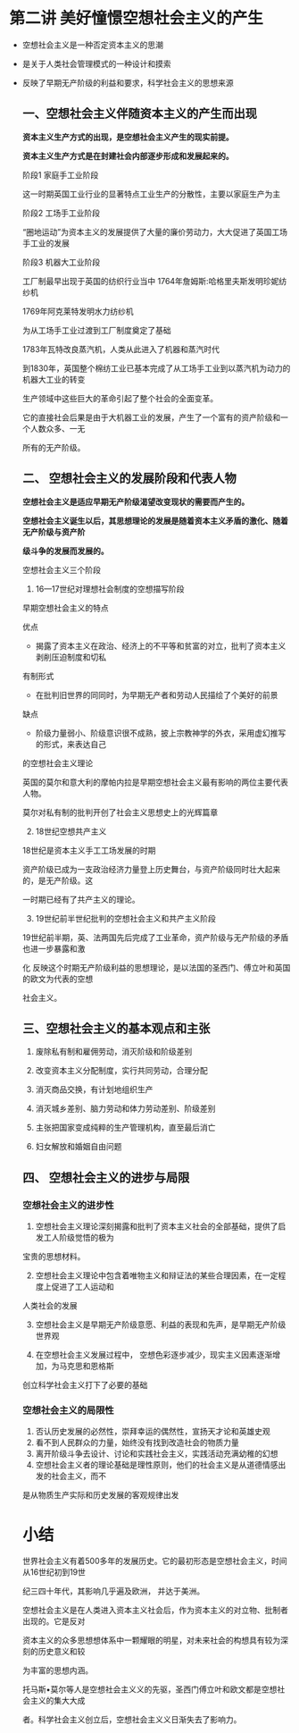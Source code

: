 # **第二讲 美好憧憬空想社会主义的产生**

- 空想社会主义是一种否定资本主义的思潮

- 是关于人类社会管理模式的一种设计和摸索

- 反映了早期无产阶级的利益和要求，科学社会主义的思想来源

  

  

  ## **一、空想社会主义伴随资本主义的产生而出现**

  **资本主义生产方式的出现，是空想社会主义产生的现实前提。**

  **资本主义生产方式是在封建社会内部逐步形成和发展起来的。**

  

  阶段1 家庭手工业阶段

  这一时期英国工业行业的显著特点工业生产的分散性，主要以家庭生产为主

  

  阶段2 工场手工业阶段

  “圈地运动”为资本主义的发展提供了大量的廉价劳动力，大大促进了英国工场手工业的发展

  

  阶段3 机器大工业阶段

  工厂制最早出现于英国的纺织行业当中
  1764年詹姆斯:哈格里夫斯发明珍妮纺纱机

  1769年阿克莱特发明水力纺纱机

  为从工场手工业过渡到工厂制度奠定了基础

  1783年瓦特改良蒸汽机，人类从此进入了机器和蒸汽时代

  到1830年，英国整个棉纺工业已基本完成了从工场手工业到以蒸汽机为动力的机器大工业的转变

  

  生产领域中这些巨大的革命引起了整个社会的全面变革。

  它的直接社会后果是由于大机器工业的发展，产生了一个富有的资产阶级和一个人数众多、一无

  所有的无产阶级。

  

  

  ## **二、 空想社会主义的发展阶段和代表人物**

  **空想社会主义是适应早期无产阶级渴望改变现状的需要而产生的。**

  **空想社会主义诞生以后，其思想理论的发展是随着资本主义矛盾的激化、随着无产阶级与资产阶**

  **级斗争的发展而发展的。**

  空想社会主义三个阶段

  1. 16—17世纪对理想社会制度的空想描写阶段

  

  早期空想社会主义的特点

  优点

  - 揭露了资本主义在政治、经济上的不平等和贫富的对立，批判了资本主义剥削压迫制度和切私

  有制形式

  - 在批判旧世界的同同时，为早期无产者和劳动人民描绘了个美好的前景

  缺点

  - 阶级力量弱小、阶级意识很不成熟，披上宗教神学的外衣，采用虚幻推写的形式，来表达自己

  的空想社会主义理论

  

  英国的莫尔和意大利的摩帕内拉是早期空想社会主义最有影响的两位主要代表人物。

  莫尔对私有制的批判开创了社会主义思想史上的光辉篇章

  

  2. 18世纪空想共产主义

  18世纪是资本主义手工工场发展的时期

  资产阶级已成为一支政治经济力量登上历史舞台，与资产阶级同时壮大起来的，是无产阶级。这

  一时期已经有了共产主义的理论。

  

  3. 19世纪前半世纪批判的空想社会主义和共产主义阶段

  19世纪前半期，英、法两国先后完成了工业革命，资产阶级与无产阶级的矛盾也进一步暴露和激

  化
  反映这个时期无产阶级利益的思想理论，是以法国的圣西门、傅立叶和英国的欧文为代表的空想

  社会主义。

  

  

  ## **三、空想社会主义的基本观点和主张**

  1. 废除私有制和雇佣劳动，消灭阶级和阶级差别

  2. 改变资本主义分配制度，实行共同劳动，合理分配

  3. 消灭商品交换，有计划地组织生产

  4. 消灭城乡差别、脑力劳动和体力劳动差别、阶级差别

  5. 主张把国家变成纯粹的生产管理机构，直至最后消亡

  6. 妇女解放和婚姻自由问题

  

  

  ## **四、 空想社会主义的进步与局限**

  ### **空想社会主义的进步性**

  1. 空想社会主义理论深刻揭露和批判了资本主义社会的全部基础，提供了启发工人阶级觉悟的极为

  宝贵的思想材料。

  2. 空想社会主义理论中包含着唯物主义和辩证法的某些合理因素，在一定程度上促进了工人运动和

  人类社会的发展

  3. 空想社会主义是早期无产阶级意愿、利益的表现和先声，是早期无产阶级世界观

  4. 在空想社会主义发展过程中， 空想色彩逐步减少，现实主义因素逐渐增加，为马克思和恩格斯

  创立科学社会主义打下了必要的基础

  

  ### **空想社会主义的局限性**

  1. 否认历史发展的必然性，崇拜幸运的偶然性，宣扬天才论和英雄史观
  2. 看不到人民群众的力量，始终没有找到改造社会的物质力量
  3. 离开阶级斗争去设计、讨论和实践社会主义，实践活动充满幼稚的幻想
  4. 空想社会主义者的理论基础是理性原则，他们的社会主义是从道德情感出发的社会主义，而不

  是从物质生产实际和历史发展的客观规律出发

  

  

  # **小结**

  世界社会主义有着500多年的发展历史。它的最初形态是空想社会主义，时间从16世纪初到19世

  纪三四十年代，其影响几乎遍及欧洲， 并达于美洲。

  

  空想社会主义是在人类进入资本主义社会后，作为资本主义的对立物、批制者出现的。它是反对

  资本主义的众多思想想体系中一颗耀眼的明星，对未来社会的构想具有较为深刻的历史意义和较

  为丰富的思想内涵。

  

  托马斯•莫尔等人是空想社会主义义的先驱，圣西门傅立叶和欧文都是空想社会主义的集大大成

  者。科学社会主义创立后，空想社会主义义日渐失去了影响力。